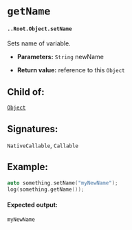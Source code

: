 # `getName`

#### `..Root.Object.setName`

Sets name of variable.

* **Parameters:** `String` newName

* **Return value:** reference to this `Object`

## Child of:

[`Object`](docs..Root.Object.md)

## Signatures:

`NativeCallable`, `Callable`

## Example:

```c
auto something.setName("myNewName");
log(something.getName());
```

#### Expected output:

```
myNewName
```